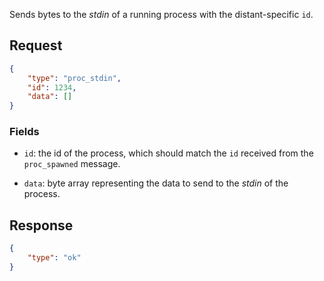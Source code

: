 Sends bytes to the *stdin* of a running process with the distant-specific `id`.

## Request

```json
{
    "type": "proc_stdin",
    "id": 1234,
    "data": []
}
```

### Fields

* `id`: the id of the process, which should match the `id` received from the
  `proc_spawned` message.

* `data`: byte array representing the data to send to the *stdin* of the
  process.

## Response

```json
{
    "type": "ok"
}
```
